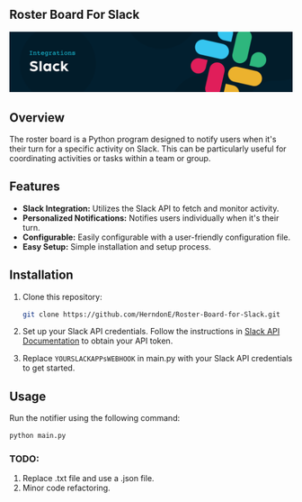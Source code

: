 ## Roster Board For Slack
![image](https://raw.githubusercontent.com/HerndonE/Roster-Board-for-Slack/main/Images/python-slack-banner.png)
## Overview

The roster board is a Python program designed to notify users when it's their turn for a specific activity on Slack. This can be particularly useful for coordinating activities or tasks within a team or group.

## Features

- **Slack Integration:** Utilizes the Slack API to fetch and monitor activity.
- **Personalized Notifications:** Notifies users individually when it's their turn.
- **Configurable:** Easily configurable with a user-friendly configuration file.
- **Easy Setup:** Simple installation and setup process.

## Installation

1. Clone this repository:

    ```bash
    git clone https://github.com/HerndonE/Roster-Board-for-Slack.git
    ```

2. Set up your Slack API credentials. Follow the instructions in [Slack API Documentation](https://api.slack.com/) to obtain your API token.

3. Replace <code>YOURSLACKAPPsWEBHOOK</code> in main.py with your Slack API credentials to get started.

## Usage

Run the notifier using the following command:

```bash
python main.py
```

### TODO:
1. Replace .txt file and use a .json file.
2. Minor code refactoring.